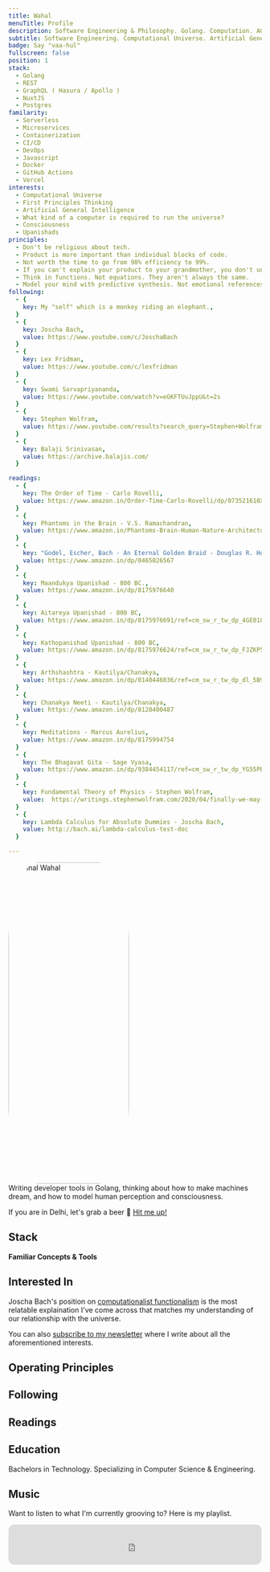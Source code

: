 ```yaml
---
title: Wahal
menuTitle: Profile
description: Software Engineering & Philosophy. Golang. Computation. AGI.
subtitle: Software Engineering. Computational Universe. Artificial General Intelligence.
badge: Say "vaa-hul"
fullscreen: false
position: 1
stack:
  - Golang
  - REST
  - GraphQL ( Hasura / Apollo )
  - NuxtJS
  - Postgres
familarity:
  - Serverless
  - Microservices
  - Containerization
  - CI/CD
  - DevOps
  - Javascript
  - Docker
  - GitHub Actions
  - Vercel
interests:
  - Computational Universe
  - First Principles Thinking
  - Artificial General Intelligence
  - What kind of a computer is required to run the universe?
  - Consciousness
  - Upanishads
principles:
  - Don't be religious about tech.
  - Product is more important than individual blocks of code.
  - Not worth the time to go from 98% efficiency to 99%.
  - If you can't explain your product to your grandmother, you don't understand it well enough.
  - Think in functions. Not equations. They aren't always the same.
  - Model your mind with predictive synthesis. Not emotional references.
following:
  - {
    key: My "self" which is a monkey riding an elephant.,
  }
  - {
    key: Joscha Bach,
    value: https://www.youtube.com/c/JoschaBach
  }
  - {
    key: Lex Fridman,
    value: https://www.youtube.com/c/lexfridman
  }
  - {
    key: Swami Sarvapriyananda,
    value: https://www.youtube.com/watch?v=eGKFTUuJppU&t=2s
  }
  - {
    key: Stephen Wolfram,
    value: https://www.youtube.com/results?search_query=Stephen+Wolfram
  }
  - {
    key: Balaji Srinivasan,
    value: https://archive.balajis.com/
  }

readings:
  - {
    key: The Order of Time - Carlo Rovelli,
    value: https://www.amazon.in/Order-Time-Carlo-Rovelli/dp/073521610X
  }
  - {
    key: Phantoms in the Brain - V.S. Ramachandran,
    value: https://www.amazon.in/Phantoms-Brain-Human-Nature-Architecture/dp/0007253893
  }
  - {
    key: "Godel, Escher, Bach - An Eternal Golden Braid - Douglas R. Hofstadter",
    value: https://www.amazon.in/dp/0465026567
  }
  - {
    key: Maandukya Upanishad - 800 BC.,
    value: https://www.amazon.in/dp/8175976640
  }
  - {
    key: Aitareya Upanishad - 800 BC,
    value: https://www.amazon.in/dp/8175976691/ref=cm_sw_r_tw_dp_4GE01858WY8GJND1ZEJ6
  }
  - {
    key: Kathopanishad Upanishad - 800 BC,
    value: https://www.amazon.in/dp/8175976624/ref=cm_sw_r_tw_dp_FJZKP5TGB8HMRX4TZXNB?_encoding=UTF8&psc=1
  }
  - {
    key: Arthshashtra - Kautilya/Chanakya,
    value: https://www.amazon.in/dp/0140446036/ref=cm_sw_r_tw_dp_dl_5B9VN8DXTY82GHWD4N9Z
  }
  - {
    key: Chanakya Neeti - Kautilya/Chanakya,
    value: https://www.amazon.in/dp/8128400487
  }
  - {
    key: Meditations - Marcus Aurelius,
    value: https://www.amazon.in/dp/8175994754
  }
  - {
    key: The Bhagavat Gita - Sage Vyasa,
    value: https://www.amazon.in/dp/9384454117/ref=cm_sw_r_tw_dp_YG55PBGX338MRAABNYX5
  }
  - {
    key: Fundamental Theory of Physics - Stephen Wolfram,
    value:  https://writings.stephenwolfram.com/2020/04/finally-we-may-have-a-path-to-the-fundamental-theory-of-physics-and-its-beautiful/
  }
  - {
    key: Lambda Calculus for Absolute Dummies - Joscha Bach,
    value: http://bach.ai/lambda-calculus-test-doc
  }

---
```


<!-- <div class="grid grid-rows-1 grid-flow-col">
  <div class="row-span-1 flex justify-center">
  <img src="/profile.jpg" width="360" height="640" alt="Mrinal Wahal"/>
  </div>
  </div>
 -->

<div class="grid grid-rows-1 lg:grid-flow-col gap-6 flex items-stretch flex-col">
  <div class="row-span-2">
  <a href="/profile.png" target="_blank">
  <img src="/profile.png" width="240" height="640" alt="Mrinal Wahal"/>
  </a>
  </div>
  <div class="col-span-1 self-center">
  Writing developer tools in Golang, thinking about how to make machines dream,
  and how to model human perception and consciousness.

  If you are in Delhi, let's grab a beer 🍺 <a href="https://twitter.com/mrinalwahal" class="no-underline"> Hit me up! </a>

<!--   <button class="bg-primary-100 dark:bg-primary-900 text-primary-500 font-bold py-2 px-4 rounded-full inline-flex items-center">
  <svg class="fill-current w-4 h-4 mr-2" xmlns="http://www.w3.org/2000/svg" viewBox="0 0 20 20"><path d="M13 8V2H7v6H2l8 8 8-8h-5zM0 18h20v2H0v-2z"/></svg>
  <span>Download</span>
</button>
 -->
  </div>
</div>

## Stack

<list :items="stack"></list>

<b> Familiar Concepts & Tools </b>

<badge-group :items="familarity"></badge-group>

## Interested In

<alert>

Joscha Bach's position on [computationalist functionalism](https://youtu.be/uXd1quKlkX8) is the most relatable explaination I've come across that matches my understanding of our relationship with the universe.

</alert>

<list :items="interests"></list>

<alert type="success">

You can also [subscribe to my newsletter](https://wahal.substack.com) where I write about all the aforementioned interests.

</alert>

## Operating Principles

<list :items="principles"></list>


<!-- <iframe src="https://wahal.substack.com/embed" width="670" height="320"></iframe>
 -->
## Following

<links anchor icon="user" :items="following"></links>

## Readings

<links anchor icon="book-open" :items="readings"></links>

## Education

Bachelors in Technology.
Specializing in Computer Science & Engineering.

## Music

Want to listen to what I'm currently grooving to? Here is my playlist.

<iframe style="border-radius:12px" src="https://open.spotify.com/embed/playlist/1zR9P3yCZSKO5WaqssUs9R?utm_source=generator&theme=0" width="100%" height="80" frameBorder="0" allowfullscreen="" allow="autoplay; clipboard-write; encrypted-media; fullscreen; picture-in-picture"></iframe>

<!-- <p class="flex items-center">Enjoy light and dark mode:&nbsp;<app-color-switcher class="inline-flex ml-2"></app-color-switcher></p>
 -->

<style>
img {
  border-radius: 25%;
}
</style>
